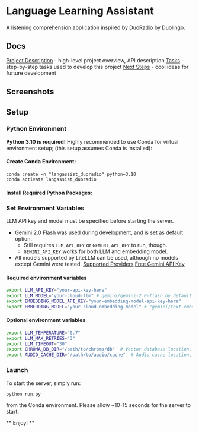 # Language Learning Assistant
A listening comprehension application inspired by [DuoRadio](https://blog.duolingo.com/duoradio-listening-practice/) by Duolingo.

## Docs
[Project Description](docs/Project.md) - high-level project overview, API description
[Tasks](docs/Tasks.md) - step-by-step tasks used to develop this project
[Next Steps](docs/Improvements.md) - cool ideas for furture development

## Screenshots

## Setup
### Python Environment
**Python 3.10 is required!**
Highly recommended to use Conda for virtual environment setup; (this setup assumes Conda is installed):
#### Create Conda Environment:
```
conda create -n "langassist_duoradio" python=3.10
conda activate langassist_duoradio
```
#### Install Required Python Packages:

### Set Environment Variables
LLM API key and model must be specified before starting the server.
- Gemini 2.0 Flash was used during development, and is set as default option.
    - Still requires `LLM_API_KEY` or `GEMINI_API_KEY` to run, though.
    - `GEMINI_API_KEY` works for both LLM and embedding model.
- All models supported by LiteLLM can be used, although no models except Gemini were tested.
[Supported Providers](https://docs.litellm.ai/docs/providers)
[Free Gemini API Key](https://aistudio.google.com/app/apikey) 
#### Required environment variables
```bash
export LLM_API_KEY="your-api-key-here"
export LLM_MODEL="your-cloud-llm" # gemini/gemini-2.0-flash by default
export EMBEDDING_MODEL_API_KEY="your-embedding-model-api-key-here"
export EMBEDDING_MODEL="your-cloud-embedding-model" # "gemini/text-embedding-004" by default
```

#### Optional environment variables
```bash
export LLM_TEMPERATURE="0.7"
export LLM_MAX_RETRIES="3"
export LLM_TIMEOUT="30"
export CHROMA_DB_DIR="/path/to/chroma/db"  # Vector database location, defaults to ./chroma_db
export AUDIO_CACHE_DIR="/path/to/audio/cache"  # Audio cache location, defaults to ./audio_cache
```

### Launch
To start the server, simply run:
```bash
python run.py
```
from the Conda environment. Please allow ~10-15 seconds for the server to start.

** Enjoy! **